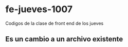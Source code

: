 # fe-jueves-1007
Codigos de la clase de front end de los jueves


## Es un cambio a un archivo existente